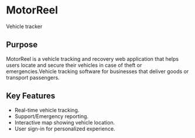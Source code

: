 # MotorReel
Vehicle tracker

## Purpose
MotorReel is a vehicle tracking and recovery web application that helps users locate and secure their vehicles in case of theft or emergencies.Vehicle tracking software for businesses that deliver goods or transport passengers.

## Key Features
- Real-time vehicle tracking.
- Support/Emergency reporting.
- Interactive map showing vehicle location.
- User sign-in for personalized experience.


